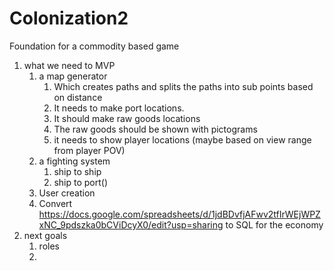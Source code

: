 # Colonization2
Foundation for a commodity based game

1. what we need to MVP
    1. a map generator
        1. Which creates paths and splits the paths into sub points based on distance
        2. It needs to make port locations.
        3. It should make raw goods locations
        4. The raw goods should be shown with pictograms
        5. it needs to show player locations (maybe based on view range from player POV)
    2. a fighting system
        1. ship to ship
        2. ship to port()
    3. User creation
    4. Convert  https://docs.google.com/spreadsheets/d/1jdBDvfjAFwv2tfIrWEjWPZxNC_9pdszka0bCViDcyX0/edit?usp=sharing to SQL for the economy
2. next goals
    1. roles
    2. 
